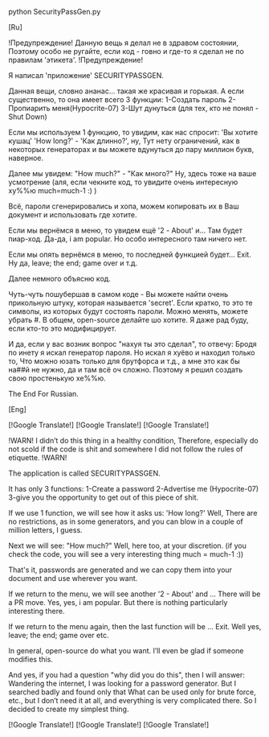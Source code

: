 python SecurityPassGen.py

[Ru]

!Предупреждение!
Данную вещь я делал не в здравом состоянии, 
Поэтому особо не ругайте, если код - говно и где-то я сделал не по правилам 'этикета'.
!Предупреждение!

Я написал 'приложение' SECURITYPASSGEN.


Данная вещи, словно ананас... такая же красивая и горькая.
А если существенно, то она имеет всего 3 функции:
1-Создать пароль
2-Пропиарить меня(Hypocrite-07)
3-Шут дунуться (для тех, кто не понял - Shut Down)

Если мы используем 1 функцию, то увидим, как нас спросит:
'Вы хотите кушац' 'How long?' - 'Как длинно?', ну, 
Тут нету ограничений, как в некоторых генераторах и вы можете вдунуться до пару миллион букв, наверное.

Далее мы увидем:
"How much?" - "Как много?"
Ну, здесь тоже на ваше усмотрение 
(аля, если чекните код, то увидите очень интересную ху%%ю much=much-1 :)  )

Всё, пароли сгенерировались и хопа, можем копировать их в Ваш документ и использовать где хотите.

Если мы вернёмся в меню, то увидем ещё '2 - About' и...
Там будет пиар-ход. Да-да, i am popular.
Но особо интересного там ничего нет.

Если мы опять вернёмся в меню, то последней функцией будет...
Exit. Ну да, leave; the end; game over и т.д.

Далее немного объясню код.

Чуть-чуть пошубершав в самом коде - Вы можете найти очень прикольную штуку, которая называется 'secret'.
Если кратко, то это те символы, из которых будут состоять пароли. Можно менять, можете убрать #.
В общем, open-source делайте шо хотите.
Я даже рад буду, если кто-то это модифицирует.

И да, если у вас возник вопрос "нахуя ты это сделал", то отвечу:
Бродя по инету я искал генератор пароля. Но искал я хуёво и находил только то,
Что можно юзать только для брутфорса и т.д., а мне это как бы на##й не нужно, да и там всё оч сложно.
Поэтому я решил создать свою простенькую хе%%ю.

The End For Russian.

[Eng]

[!Google Translate!]
[!Google Translate!]
[!Google Translate!]

!WARN!
I didn’t do this thing in a healthy condition,
Therefore, especially do not scold if the code is shit and somewhere I did not follow the rules of etiquette.
!WARN!


The application is called SECURITYPASSGEN.

It has only 3 functions:
1-Create a password
2-Advertise me (Hypocrite-07)
3-give you the opportunity to get out of this piece of shit.

If we use 1 function, we will see how it asks us:
'How long?' Well,
There are no restrictions, as in some generators, and you can blow in a couple of million letters, I guess.

Next we will see:
"How much?"
Well, here too, at your discretion.
(if you check the code, you will see a very interesting thing much = much-1 :))

That's it, passwords are generated and we can copy them into your document and use wherever you want.

If we return to the menu, we will see another '2 - About' and ...
There will be a PR move. Yes, yes, i am popular.
But there is nothing particularly interesting there.

If we return to the menu again, then the last function will be ...
Exit. Well yes, leave; the end; game over etc.

In general, open-source do what you want.
I’ll even be glad if someone modifies this.

And yes, if you had a question "why did you do this", then I will answer:
Wandering the internet, I was looking for a password generator. But I searched badly and found only that
What can be used only for brute force, etc., but I don’t need it at all, and everything is very complicated there.
So I decided to create my simplest thing.

[!Google Translate!]
[!Google Translate!]
[!Google Translate!]

